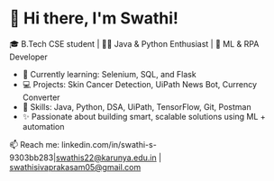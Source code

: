 # 👋 Hi there, I'm Swathi!

🎓 B.Tech CSE student | 👩‍💻 Java & Python Enthusiast | 🤖 ML & RPA Developer

- 🌱 Currently learning: Selenium, SQL, and Flask
- 💻 Projects: Skin Cancer Detection, UiPath News Bot, Currency Converter
- 🔧 Skills: Java, Python, DSA, UiPath, TensorFlow, Git, Postman
- ✨ Passionate about building smart, scalable solutions using ML + automation

📫 Reach me: linkedin.com/in/swathi-s-9303bb283|swathis22@karunya.edu.in | swathisivaprakasam05@gmail.com



